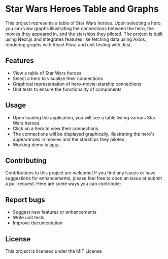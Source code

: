 # Star Wars Heroes Table and Graphs

This project represents a table of Star Wars heroes. Upon selecting a hero, you can view graphs illustrating the connections between the hero, the movies they appeared in, and the starships they piloted. The project is built using Next.js and integrates features like fetching data using Axios, rendering graphs with React Flow, and unit testing with Jest.

## Features

- View a table of Star Wars heroes
- Select a hero to visualize their connections
- Graphical representation of hero-movie-starship connections
- Unit tests to ensure the functionality of components

## Usage

- Upon loading the application, you will see a table listing various Star Wars heroes.
- Click on a hero to view their connections.
- The connections will be displayed graphically, illustrating the hero's appearances in movies and the starships they piloted.
- Working demo is [here](https://next-star-wars-xi.vercel.app/)

## Contributing

Contributions to this project are welcome! If you find any issues or have suggestions for enhancements, please feel free to open an issue or submit a pull request. Here are some ways you can contribute:

## Report bugs

- Suggest new features or enhancements
- Write unit tests
- Improve documentation

## License

This project is licensed under the MIT License
